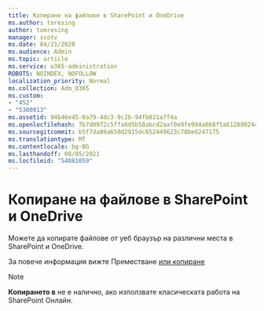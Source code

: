 ```yaml
---
title: Копиране на файлове в SharePoint и OneDrive
ms.author: toresing
author: tomresing
manager: scotv
ms.date: 04/21/2020
ms.audience: Admin
ms.topic: article
ms.service: o365-administration
ROBOTS: NOINDEX, NOFOLLOW
localization_priority: Normal
ms.collection: Adm_O365
ms.custom:
- "452"
- "5300013"
ms.assetid: 94b46e45-0a79-4dc3-9c2b-94fb021a7f4a
ms.openlocfilehash: 7b7d0972c5ffa8d5b58abcd2aaf0e9fe994a668f5a61289024c98f0cc0242547
ms.sourcegitcommit: b5f7da89a650d2915dc652449623c78be6247175
ms.translationtype: MT
ms.contentlocale: bg-BG
ms.lasthandoff: 08/05/2021
ms.locfileid: "54081059"
---
```

# <a name="copy-files-in-sharepoint-and-onedrive"></a>Копиране на файлове в SharePoint и OneDrive

Можете да копирате файлове от уеб браузър на различни места в SharePoint и OneDrive.

За повече информация вижте Преместване [или копиране](https://support.microsoft.com/office/00e2f483-4df3-46be-a861-1f5f0c1a87bc)

> [!NOTE]
> **Копирането в** не е налично, ако използвате класическата работа на SharePoint Онлайн.
